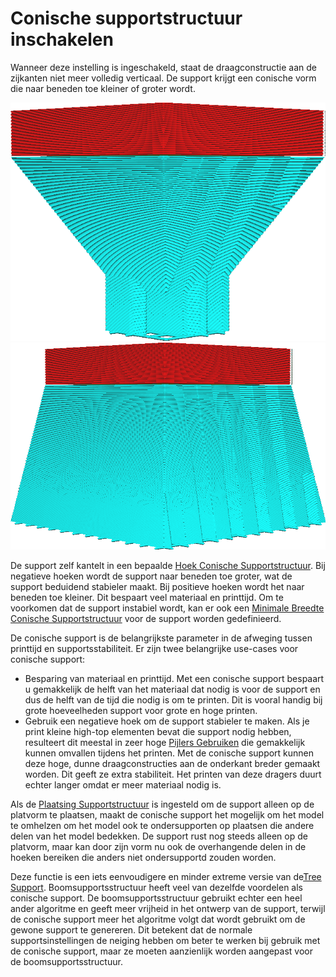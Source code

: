 Conische supportstructuur inschakelen
====
Wanneer deze instelling is ingeschakeld, staat de draagconstructie aan de zijkanten niet meer volledig verticaal. De support krijgt een conische vorm die naar beneden toe kleiner of groter wordt.

<!--screenshot {
"image_path": "support_conical_enabled.png",
"modellen": [
    {
        "script": "wide_overhang.scad",
        "transformatie": ["schaal(0.5)"]
    }
],
"camerapositie": [91, -95, 19],
"instellingen": {
    "support_enable": waar,
    "support_conical_enabled": waar,
    "support_conical_angle": 30
},
"kleuren": 64
}-->
<!--screenshot {
"image_path": "support_conical_angle_neg10.png",
"modellen": [
    {
        "script": "wide_overhang.scad",
        "transformatie": ["schaal(0.5)"]
    }
],
"camerapositie": [91, -95, 19],
"instellingen": {
    "support_enable": waar,
    "support_conical_enabled": waar,
    "support_conical_angle": -10
},
"kleuren": 64
}-->
![De support wordt naar beneden toe kleiner](../../../articles/images/support_conical_enabled.png)
![support neemt toe naar beneden](../../../articles/images/support_conical_angle_neg10.png)

De support zelf kantelt in een bepaalde [Hoek Conische Supportstructuur](support_conical_angle.md). Bij negatieve hoeken wordt de support naar beneden toe groter, wat de support beduidend stabieler maakt. Bij positieve hoeken wordt het naar beneden toe kleiner. Dit bespaart veel materiaal en printtijd. Om te voorkomen dat de support instabiel wordt, kan er ook een [Minimale Breedte Conische Supportstructuur](support_conical_min_width.md) voor de support worden gedefinieerd.

De conische support is de belangrijkste parameter in de afweging tussen printtijd en supportsstabiliteit. Er zijn twee belangrijke use-cases voor conische support:
* Besparing van materiaal en printtijd. Met een conische support bespaart u gemakkelijk de helft van het materiaal dat nodig is voor de support en dus de helft van de tijd die nodig is om te printen. Dit is vooral handig bij grote hoeveelheden support voor grote en hoge printen.
* Gebruik een negatieve hoek om de support stabieler te maken. Als je print kleine high-top elementen bevat die support nodig hebben, resulteert dit meestal in zeer hoge [Pijlers Gebruiken](../support/support_use_towers.md) die gemakkelijk kunnen omvallen tijdens het printen. Met de conische support kunnen deze hoge, dunne draagconstructies aan de onderkant breder gemaakt worden. Dit geeft ze extra stabiliteit. Het printen van deze dragers duurt echter langer omdat er meer materiaal nodig is.

Als de [Plaatsing Supportstructuur](../support/support_type.md) is ingesteld om de support alleen op de platvorm te plaatsen, maakt de conische support het mogelijk om het model te omhelzen om het model ook te ondersupporten op plaatsen die andere delen van het model bedekken. De support rust nog steeds alleen op de platvorm, maar kan door zijn vorm nu ook de overhangende delen in de hoeken bereiken die anders niet ondersupportd zouden worden.

Deze functie is een iets eenvoudigere en minder extreme versie van de<!--if cura_version >= 4.7-->[Tree Support](../support/support_structure.md)<!--endif--><!--if cura_version < 4.7:[Tree Support](../experimental/support_tree_enable.md)-->. Boomsupportsstructuur heeft veel van dezelfde voordelen als conische support. De boomsupportsstructuur gebruikt echter een heel ander algoritme en geeft meer vrijheid in het ontwerp van de support, terwijl de conische support meer het algoritme volgt dat wordt gebruikt om de gewone support te genereren. Dit betekent dat de normale supportsinstellingen de neiging hebben om beter te werken bij gebruik met de conische support, maar ze moeten aanzienlijk worden aangepast voor de boomsupportsstructuur.